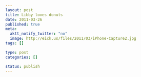 ```yaml
--- 
layout: post
title: Libby loves donuts
date: 2011-03-26
published: true
meta: 
  aktt_notify_twitter: "no"
  image: http://eick.us/files/2011/03/iPhone-Capture2.jpg
tags: []

type: post
categories: []

status: publish
---
```


